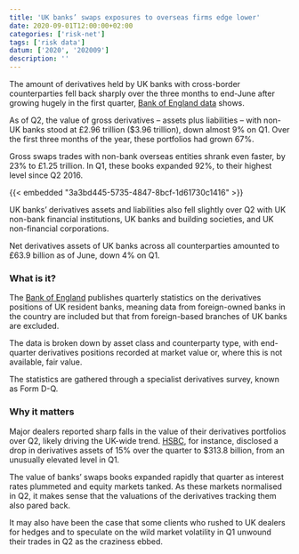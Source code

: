 ```yaml
---
title: 'UK banks’ swaps exposures to overseas firms edge lower'
date: 2020-09-01T12:00:00+02:00
categories: ['risk-net']
tags: ['risk data']
datum: ['2020', '202009']
description: ''
---
```


The amount of derivatives held by UK banks with cross-border counterparties fell back sharply over the three months to end-June after growing hugely in the first quarter, [Bank of England data](https://www.bankofengland.co.uk/statistics/details/further-details-about-financial-derivative-positions-of-banks-at-market-values-data) shows.

As of Q2, the value of gross derivatives – assets plus liabilities – with non-UK banks stood at £2.96 trillion ($3.96 trillion), down almost 9% on Q1. Over the first three months of the year, these portfolios had grown 67%.

Gross swaps trades with non-bank overseas entities shrank even faster, by 23% to £1.25 trillion. In Q1, these books expanded 92%, to their highest level since Q2 2016.

{{< embedded "3a3bd445-5735-4847-8bcf-1d61730c1416" >}}

UK banks’ derivatives assets and liabilities also fell slightly over Q2 with UK non-bank financial institutions, UK banks and building societies, and UK non-financial corporations.

Net derivatives assets of UK banks across all counterparties amounted to £63.9 billion as of June, down 4% on Q1.

### What is it? 

The [Bank of England](https://www.bankofengland.co.uk/statistics/tables) publishes quarterly statistics on the derivatives positions of UK resident banks, meaning data from foreign-owned banks in the country are included but that from foreign-based branches of UK banks are excluded.

The data is broken down by asset class and counterparty type, with end-quarter derivatives positions recorded at market value or, where this is not available, fair value.

The statistics are gathered through a specialist derivatives survey, known as Form D-Q.

### Why it matters

Major dealers reported sharp falls in the value of their derivatives portfolios over Q2, likely driving the UK-wide trend. [HSBC](https://www.risk.net/risk-quantum/7662701/hsbc-trading-unit-hit-by-355m-of-xva-costs-in-h1), for instance, disclosed a drop in derivatives assets of 15% over the quarter to $313.8 billion, from an unusually elevated level in Q1.

The value of banks’ swaps books expanded rapidly that quarter as interest rates plummeted and equity markets tanked. As these markets normalised in Q2, it makes sense that the valuations of the derivatives tracking them also pared back.

It may also have been the case that some clients who rushed to UK dealers for hedges and to speculate on the wild market volatility in Q1 unwound their trades in Q2 as the craziness ebbed.

